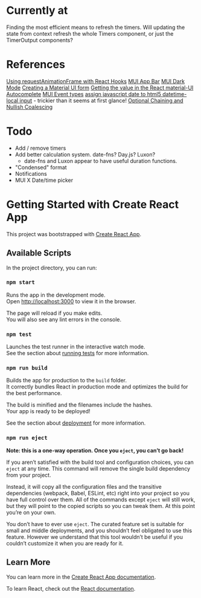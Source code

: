 # Currently at

Finding the most efficient means to refresh the timers. Will updating the state from context refresh the whole Timers
component, or just the TimerOutput components?

# References

[Using requestAnimationFrame with React Hooks](https://css-tricks.com/using-requestanimationframe-with-react-hooks/)
[MUI App Bar](https://mui.com/material-ui/react-app-bar/)
[MUI Dark Mode](https://mui.com/material-ui/customization/dark-mode/)
[Creating a Material UI form](https://onestepcode.com/creating-a-material-ui-form/)
[Getting the value in the React material-UI Autocomplete](https://stackoverflow.com/questions/58666189/getting-the-value-in-the-react-material-ui-autocomplete)
[MUI Event types](https://smartdevpreneur.com/material-ui-button-onclick-and-more-events-with-typescript/)
[assign javascript date to html5 datetime-local input](https://stackoverflow.com/a/66558369/5511776) - trickier than it seems at first glance!
[Optional Chaining and Nullish Coalescing](https://www.typescriptlang.org/docs/handbook/release-notes/typescript-3-7.html#nullish-coalescing)

# Todo

- Add / remove timers
- Add better calculation system. date-fns? Day.js? Luxon?
  - date-fns and Luxon appear to have useful duration functions.
- "Condensed" format
- Notifications
- MUI X Date/time picker

# Getting Started with Create React App

This project was bootstrapped with [Create React App](https://github.com/facebook/create-react-app).

## Available Scripts

In the project directory, you can run:

### `npm start`

Runs the app in the development mode.\
Open [http://localhost:3000](http://localhost:3000) to view it in the browser.

The page will reload if you make edits.\
You will also see any lint errors in the console.

### `npm test`

Launches the test runner in the interactive watch mode.\
See the section about [running tests](https://facebook.github.io/create-react-app/docs/running-tests) for more information.

### `npm run build`

Builds the app for production to the `build` folder.\
It correctly bundles React in production mode and optimizes the build for the best performance.

The build is minified and the filenames include the hashes.\
Your app is ready to be deployed!

See the section about [deployment](https://facebook.github.io/create-react-app/docs/deployment) for more information.

### `npm run eject`

**Note: this is a one-way operation. Once you `eject`, you can’t go back!**

If you aren’t satisfied with the build tool and configuration choices, you can `eject` at any time. This command will remove the single build dependency from your project.

Instead, it will copy all the configuration files and the transitive dependencies (webpack, Babel, ESLint, etc) right into your project so you have full control over them. All of the commands except `eject` will still work, but they will point to the copied scripts so you can tweak them. At this point you’re on your own.

You don’t have to ever use `eject`. The curated feature set is suitable for small and middle deployments, and you shouldn’t feel obligated to use this feature. However we understand that this tool wouldn’t be useful if you couldn’t customize it when you are ready for it.

## Learn More

You can learn more in the [Create React App documentation](https://facebook.github.io/create-react-app/docs/getting-started).

To learn React, check out the [React documentation](https://reactjs.org/).
